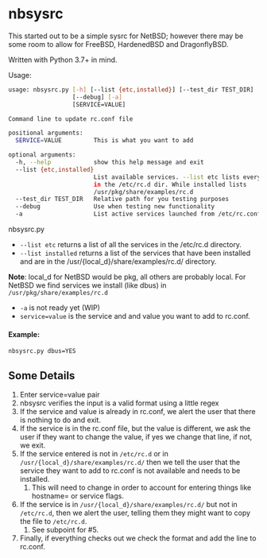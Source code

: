 # nbsysrc
This started out to be a simple sysrc for NetBSD; however there may be some room to allow for FreeBSD, HardenedBSD and DragonflyBSD.

Written with Python 3.7+ in mind.

Usage:
```bash
usage: nbsysrc.py [-h] [--list {etc,installed}] [--test_dir TEST_DIR]
                  [--debug] [-a]
                  [SERVICE=VALUE]

Command line to update rc.conf file

positional arguments:
  SERVICE=VALUE         This is what you want to add

optional arguments:
  -h, --help            show this help message and exit
  --list {etc,installed}
                        List available services. --list etc lists everything
                        in the /etc/rc.d dir. While installed lists
                        /usr/pkg/share/examples/rc.d
  --test_dir TEST_DIR   Relative path for you testing purposes
  --debug               Use when testing new functionality
  -a                    List active services launched from /etc/rc.conf
  ```
  
  nbsysrc.py 
  * ```--list etc``` returns a list of all the services in the /etc/rc.d directory.
  * ```--list installed``` returns a list of the services that have been installed and are in the /usr/{local_d}/share/examples/rc.d/ directory.
   
  **Note**: local_d for NetBSD would be pkg, all others are probably local. For NetBSD we find services we install (like dbus) in ```/usr/pkg/share/examples/rc.d```
  * ```-a``` is not ready yet (WIP)
  * ```service=value``` is the service and and value you want to add to rc.conf.
  
  #### Example:
  ```nbsysrc.py dbus=YES```
  
 Some Details
 ------------
 
1. Enter service=value pair
1. nbsysrc verifies the input is a valid format using a little regex
1. If the service and value is already in rc.conf, we alert the user that there is nothing to do and exit.
1. If the service is in the rc.conf file, but the value is different, we ask the user if they want to change the value, if yes we change that line, if not, we exit.
1. If the service entered is not in ```/etc/rc.d``` or in ```/usr/{local_d}/share/examples/rc.d/``` then we tell the user that the service they want to add to rc.conf is not available and needs to be installed. 
    1. This will need to change in order to account for entering things like hostname= or service flags.
1. If the service is in ```/usr/{local_d}/share/examples/rc.d/``` but not in ```/etc/rc.d```, then we alert the user, telling them they might want to copy the file to ```/etc/rc.d```.
    1. See subpoint for #5.
1. Finally, if everything checks out we check the format and add the line to rc.conf. 
